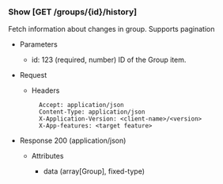 ### Show [GET /groups/{id}/history]

Fetch information about changes in group. Supports pagination

+ Parameters
    + id: 123 (required, number)
        ID of the Group item.

+ Request
    + Headers

            Accept: application/json
            Content-Type: application/json
            X-Application-Version: <client-name>/<version>
            X-App-features: <target feature>

+ Response 200 (application/json)

    + Attributes
    
        + data (array[Group], fixed-type)

<!-- include(../error_responses.md) -->
